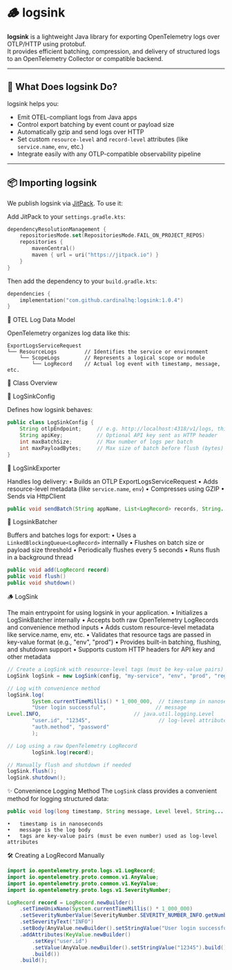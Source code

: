 # 🪵 logsink

**logsink** is a lightweight Java library for exporting OpenTelemetry logs over OTLP/HTTP using protobuf.  
It provides efficient batching, compression, and delivery of structured logs to an OpenTelemetry Collector or compatible backend.

---

## 📖 What Does logsink Do?

logsink helps you:

- Emit OTEL-compliant logs from Java apps
- Control export batching by event count or payload size
- Automatically gzip and send logs over HTTP
- Set custom `resource-level` and `record-level` attributes (like `service.name`, `env`, etc.)
- Integrate easily with any OTLP-compatible observability pipeline

---

## 📦 Importing logsink

We publish logsink via [JitPack](https://jitpack.io/#cardinalhq/logsink). To use it:

Add JitPack to your `settings.gradle.kts`:

```kotlin
dependencyResolutionManagement {
    repositoriesMode.set(RepositoriesMode.FAIL_ON_PROJECT_REPOS)
    repositories {
        mavenCentral()
        maven { url = uri("https://jitpack.io") }
    }
}
```

Then add the dependency to your `build.gradle.kts`:

```kotlin
dependencies {
    implementation("com.github.cardinalhq:logsink:1.0.4")
}
```

🧱 OTEL Log Data Model

OpenTelemetry organizes log data like this:

```aiignore
ExportLogsServiceRequest
└── ResourceLogs         // Identifies the service or environment
    └── ScopeLogs        // Represents a logical scope or module
        └── LogRecord    // Actual log event with timestamp, message, etc.
```

🧩 Class Overview

🔧 LogSinkConfig

Defines how logsink behaves:

```java
public class LogSinkConfig {
    String otlpEndpoint;     // e.g. http://localhost:4318/v1/logs, this should be the cardinal receiver endpoint
    String apiKey;           // Optional API key sent as HTTP header
    int maxBatchSize;        // Max number of logs per batch
    int maxPayloadBytes;     // Max size of batch before flush (bytes)
}
```

🔧 LogSinkExporter

Handles log delivery:
•	Builds an OTLP ExportLogsServiceRequest
•	Adds resource-level metadata (like `service.name`, `env`)
•	Compresses using GZIP
•	Sends via HttpClient

```java
public void sendBatch(String appName, List<LogRecord> records, String... resourceTags)
```

🔧 LogsinkBatcher

Buffers and batches logs for export:
•	Uses a `LinkedBlockingQueue<LogRecord>` internally
•	Flushes on batch size or payload size threshold
•	Periodically flushes every 5 seconds
•	Runs flush in a background thread

```java
public void add(LogRecord record)
public void flush()
public void shutdown()
```

🪵 LogSink

The main entrypoint for using logsink in your application.
•	Initializes a LogSinkBatcher internally
•	Accepts both raw OpenTelemetry LogRecords and convenience method inputs
•	Adds custom resource-level metadata like service.name, env, etc.
•	Validates that resource tags are passed in key-value format (e.g., "env", "prod")
•	Provides built-in batching, flushing, and shutdown support
•	Supports custom HTTP headers for API key and other metadata

```java
// Create a LogSink with resource-level tags (must be key-value pairs)
LogSink logSink = new LogSink(config, "my-service", "env", "prod", "region", "us-west");

// Log with convenience method
logSink.log(
        System.currentTimeMillis() * 1_000_000,  // timestamp in nanoseconds
        "User login successful",                // message
Level.INFO,                              // java.util.logging.Level
        "user.id", "12345",                      // log-level attributes (tags)
        "auth.method", "password"
        );

// Log using a raw OpenTelemetry LogRecord
        logSink.log(record);

// Manually flush and shutdown if needed
logSink.flush();
logSink.shutdown(); 
```

✨ Convenience Logging Method
The `LogSink` class provides a convenient method for logging structured data:

```java
public void log(long timestamp, String message, Level level, String... tags)
```
	•	timestamp is in nanoseconds
	•	message is the log body
	•	tags are key-value pairs (must be even number) used as log-level attributes

🛠️ Creating a LogRecord Manually
```java
import io.opentelemetry.proto.logs.v1.LogRecord;
import io.opentelemetry.proto.common.v1.AnyValue;
import io.opentelemetry.proto.common.v1.KeyValue;
import io.opentelemetry.proto.logs.v1.SeverityNumber;

LogRecord record = LogRecord.newBuilder()
    .setTimeUnixNano(System.currentTimeMillis() * 1_000_000)
    .setSeverityNumberValue(SeverityNumber.SEVERITY_NUMBER_INFO.getNumber())
    .setSeverityText("INFO")
    .setBody(AnyValue.newBuilder().setStringValue("User login successful").build())
    .addAttributes(KeyValue.newBuilder()
        .setKey("user.id")
        .setValue(AnyValue.newBuilder().setStringValue("12345").build())
        .build())
    .build();
```